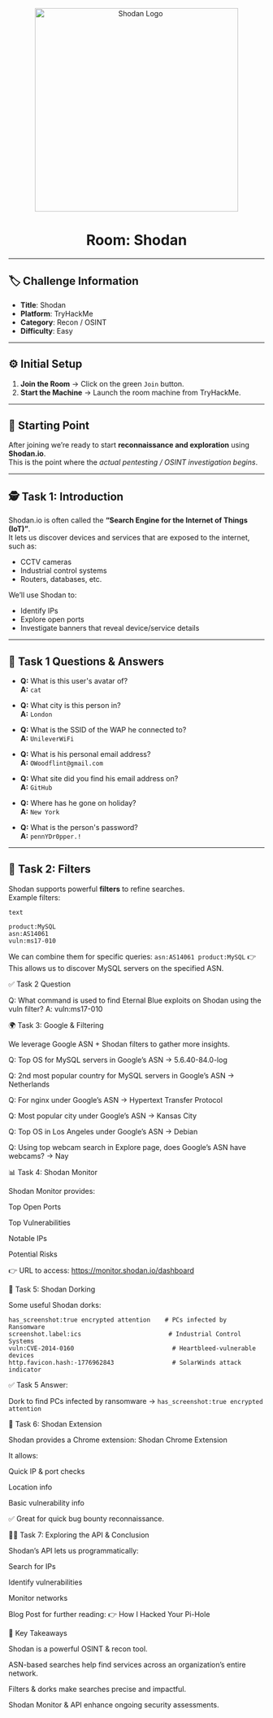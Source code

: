 <p align="center">
  <img width="400" alt="Shodan Logo" src="https://www.shodan.io/static/img/logo-6abcc86b.png" />
</p>

<h1 align="center">Room: Shodan</h1>

---

## 🏷️ Challenge Information
- **Title**: Shodan  
- **Platform**: TryHackMe  
- **Category**: Recon / OSINT  
- **Difficulty**: Easy   

---

## ⚙️ Initial Setup
1. **Join the Room** → Click on the green `Join` button.  
2. **Start the Machine** → Launch the room machine from TryHackMe.
   
---

## 🚀 Starting Point
After joining we’re ready to start **reconnaissance and exploration** using **Shodan.io**.  
This is the point where the *actual pentesting / OSINT investigation begins*.

---

## 🕵️ Task 1: Introduction
Shodan.io is often called the **“Search Engine for the Internet of Things (IoT)”**.  
It lets us discover devices and services that are exposed to the internet, such as:
- CCTV cameras
- Industrial control systems
- Routers, databases, etc.

We’ll use Shodan to:
- Identify IPs
- Explore open ports
- Investigate banners that reveal device/service details

---

## 🧩 Task 1 Questions & Answers
- **Q:** What is this user's avatar of?  
  **A:** `cat`  

- **Q:** What city is this person in?  
  **A:** `London`  

- **Q:** What is the SSID of the WAP he connected to?  
  **A:** `UnileverWiFi`  

- **Q:** What is his personal email address?  
  **A:** `OWoodflint@gmail.com`  

- **Q:** What site did you find his email address on?  
  **A:** `GitHub`  

- **Q:** Where has he gone on holiday?  
  **A:** `New York`  

- **Q:** What is the person's password?  
  **A:** `pennYDr0pper.!`  

---

## 📡 Task 2: Filters
Shodan supports powerful **filters** to refine searches.  
Example filters:
```
text

product:MySQL
asn:AS14061
vuln:ms17-010
```
We can combine them for specific queries:
```asn:AS14061 product:MySQL```
👉 This allows us to discover MySQL servers on the specified ASN.

✅ Task 2 Question

Q: What command is used to find Eternal Blue exploits on Shodan using the vuln filter?
A: vuln:ms17-010

🌍 Task 3: Google & Filtering

We leverage Google ASN + Shodan filters to gather more insights.

Q: Top OS for MySQL servers in Google’s ASN → 5.6.40-84.0-log

Q: 2nd most popular country for MySQL servers in Google’s ASN → Netherlands

Q: For nginx under Google’s ASN → Hypertext Transfer Protocol

Q: Most popular city under Google’s ASN → Kansas City

Q: Top OS in Los Angeles under Google’s ASN → Debian

Q: Using top webcam search in Explore page, does Google’s ASN have webcams? → Nay

📊 Task 4: Shodan Monitor

Shodan Monitor provides:

Top Open Ports

Top Vulnerabilities

Notable IPs

Potential Risks

👉 URL to access:
https://monitor.shodan.io/dashboard

🔎 Task 5: Shodan Dorking

Some useful Shodan dorks:
```
has_screenshot:true encrypted attention    # PCs infected by Ransomware
screenshot.label:ics                        # Industrial Control Systems
vuln:CVE-2014-0160                           # Heartbleed-vulnerable devices
http.favicon.hash:-1776962843                # SolarWinds attack indicator
```
✅ Task 5 Answer:

Dork to find PCs infected by ransomware →
```has_screenshot:true encrypted attention```

🧩 Task 6: Shodan Extension

Shodan provides a Chrome extension:
Shodan Chrome Extension

It allows:

Quick IP & port checks

Location info

Basic vulnerability info

✅ Great for quick bug bounty reconnaissance.

🧑‍💻 Task 7: Exploring the API & Conclusion

Shodan’s API lets us programmatically:

Search for IPs

Identify vulnerabilities

Monitor networks

Blog Post for further reading:
👉 How I Hacked Your Pi-Hole

🏁 Key Takeaways

Shodan is a powerful OSINT & recon tool.

ASN-based searches help find services across an organization’s entire network.

Filters & dorks make searches precise and impactful.

Shodan Monitor & API enhance ongoing security assessments.




